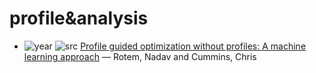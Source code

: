 # profile&analysis

- ![year](https://img.shields.io/badge/year-2021-blue) ![src](https://img.shields.io/badge/src-arxiv-orange) [Profile guided optimization without profiles: A machine learning approach](https://arxiv.org/abs/2112.14679) — Rotem, Nadav and Cummins, Chris

